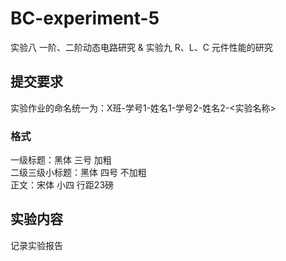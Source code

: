 # BC-experiment-5
实验八 一阶、二阶动态电路研究 & 实验九 R、L、C 元件性能的研究

## 提交要求
实验作业的命名统一为：X班-学号1-姓名1-学号2-姓名2-<实验名称><br>

### 格式
一级标题：黑体  三号  加粗<br>
二级三级小标题：黑体  四号  不加粗<br>
正文：宋体  小四  行距23磅

## 实验内容
记录实验报告

